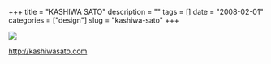 +++
title = "KASHIWA SATO"
description = ""
tags = []
date = "2008-02-01"
categories = ["design"]
slug = "kashiwa-sato"
+++


 

  <div id="screens-thumbs" class="clearfix">
    <div class="txt-center" id="design-submission"><a href="http://kashiwasato.com/"><img id='bluga-thumbnail-1010' class='bluga-thumbnail large' src='//media.konigi.com/bluga/
wt47f281b494ab9_0.jpg'/></a></div>  
  </div>   
<p><a href="http://kashiwasato.com/">http://kashiwasato.com</a></p>




